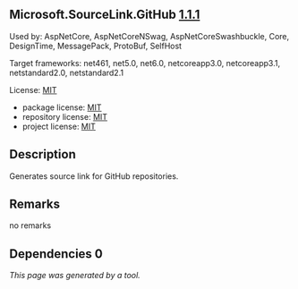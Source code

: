 Microsoft.SourceLink.GitHub [1.1.1](https://www.nuget.org/packages/Microsoft.SourceLink.GitHub/1.1.1)
--------------------

Used by: AspNetCore, AspNetCoreNSwag, AspNetCoreSwashbuckle, Core, DesignTime, MessagePack, ProtoBuf, SelfHost

Target frameworks: net461, net5.0, net6.0, netcoreapp3.0, netcoreapp3.1, netstandard2.0, netstandard2.1

License: [MIT](../../../../licenses/mit) 

- package license: [MIT](https://licenses.nuget.org/MIT) 
- repository license: [MIT](https://github.com/dotnet/sourcelink) 
- project license: [MIT](https://github.com/dotnet/sourcelink) 

Description
-----------
Generates source link for GitHub repositories.

Remarks
-----------
no remarks


Dependencies 0
-----------


*This page was generated by a tool.*